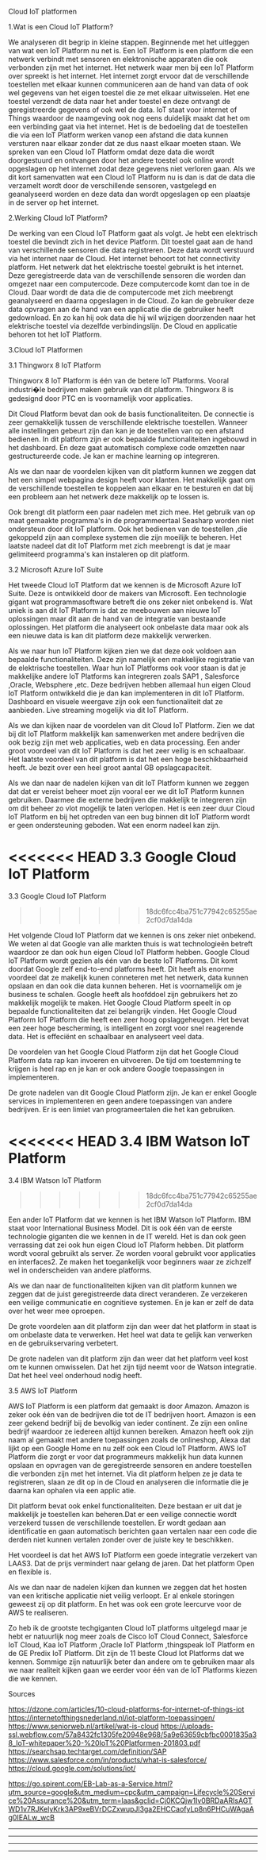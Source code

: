 Cloud IoT platformen

1.Wat is een Cloud IoT Platform?

We analyseren dit begrip in kleine stappen. Beginnende met het uitleggen van wat een IoT Platform nu net is. Een IoT Platform is een platform die een netwerk verbindt met sensoren en elektronische apparaten die ook verbonden zijn met het internet. Het netwerk waar men bij een IoT Platform over spreekt is het internet. Het internet zorgt ervoor dat de verschillende toestellen met elkaar kunnen communiceren aan de hand van data of ook wel gegevens van het eigen toestel die ze met elkaar uitwisselen. Het ene toestel verzendt de data naar het ander toestel en deze ontvangt de geregistreerde gegevens of ook wel de data. IoT staat voor internet of Things waardoor de naamgeving ook nog eens duidelijk maakt dat het om een verbinding gaat via het internet. Het is de bedoeling dat de toestellen die via een IoT Platform werken vanop een afstand die data kunnen versturen naar elkaar zonder dat ze dus naast elkaar moeten staan. We spreken van een Cloud IoT Platform omdat deze data die wordt doorgestuurd en ontvangen door het andere toestel ook online wordt opgeslagen op het internet zodat deze gegevens niet verloren gaan. Als we dit kort samenvatten wat een Cloud IoT Platform nu is dan is dat de data die verzamelt wordt door de verschillende sensoren, vastgelegd en geanalyseerd worden en deze data dan wordt opgeslagen op een plaatsje in de server op het internet. 

2.Werking Cloud IoT Platform?

De werking van een Cloud IoT Platform gaat als volgt. Je hebt een elektrisch toestel die bevindt zich in het device Platform. Dit toestel gaat aan de hand van verschillende sensoren die data registreren. Deze data wordt verstuurd via het internet naar de Cloud. Het internet behoort tot het connectivity platform. Het netwerk dat het elektrische toestel gebruikt is het internet. Deze geregistreerde data van de verschillende sensoren die worden dan omgezet naar een computercode. Deze computercode komt dan toe in de Cloud. Daar wordt de data die de computercode met zich meebrengt geanalyseerd en daarna opgeslagen in de Cloud. Zo kan de gebruiker deze data opvragen aan de hand van een applicatie die de gebruiker heeft gedownload. En zo kan hij ook data die hij wil wijzigen doorzenden naar het elektrische toestel via dezelfde verbindingslijn. De Cloud en applicatie behoren tot het IoT Platform. 


3.Cloud IoT Platformen

3.1 Thingworx 8 IoT Platform

Thingworx 8 IoT Platform is één van de betere IoT Platforms. Vooral industri�le bedrijven maken gebruik van dit platform. 
Thingworx 8 is gedesignd door PTC en is voornamelijk voor applicaties. 

Dit Cloud Platform bevat dan ook de basis functionaliteiten. De connectie is zeer gemakkelijk tussen de verschillende elektrische toestellen. Wanneer alle instellingen gebeurt zijn dan kan je de toestellen van op een afstand bedienen. In dit platform zijn er ook bepaalde functionaliteiten ingebouwd in het dashboard. En deze gaat automatisch complexe code omzetten naar gestructureerde code. Je kan er machine learning op integreren.



Als we dan naar de voordelen kijken van dit platform kunnen we zeggen dat het een simpel webpagina design heeft voor klanten. Het makkelijk gaat om de verschillende toestellen te koppelen aan elkaar en te besturen en dat bij een probleem aan het netwerk deze makkelijk op te lossen is.

Ook brengt dit platform een paar nadelen met zich mee. Het gebruik van op maat gemaakte programma's in de programmeertaal Seasharp worden niet ondersteun door dit IoT platform. Ook het bedienen van de toestellen ,die gekoppeld zijn aan complexe systemen die zijn moeilijk te beheren. Het laatste nadeel dat dit IoT Platform met zich meebrengt is dat je maar gelimiteerd programma's kan instaleren op dit platform.

3.2 Microsoft Azure IoT Suite

Het tweede Cloud IoT Platform dat we kennen is de Microsoft Azure IoT Suite. Deze is ontwikkeld door de makers van Microsoft. Een technologie gigant wat programmasoftware betreft die ons zeker niet onbekend is. Wat uniek is aan dit IoT Platform is dat ze meebouwen aan nieuwe IoT oplossingen maar dit aan de hand van de integratie van bestaande oplossingen. Het platform die analyseert ook onbelaste data maar ook als een nieuwe data is kan dit platform deze makkelijk verwerken. 

Als we naar hun IoT Platform kijken zien we dat deze ook voldoen aan bepaalde functionaliteiten. Deze zijn namelijk een makkelijke registratie van de elektrische toestellen. Waar hun IoT Platforms ook voor staan is dat je makkelijke andere IoT Platforms kan integreren zoals SAP1 , Salesforce ,Oracle, Websphere ,etc. Deze bedrijven hebben allemaal hun eigen Cloud IoT Platform ontwikkeld die je dan kan implementeren in dit IoT Platform. Dashboard en visuele weergave zijn ook een functionaliteit dat ze aanbieden. Live streaming mogelijk via dit IoT Platform. 


Als we dan kijken naar de voordelen van dit Cloud IoT Platform. Zien we dat bij dit IoT Platform makkelijk kan samenwerken met andere bedrijven die ook bezig zijn met web applicaties, web en data processing. Een ander groot voordeel van dit IoT Platform is dat het zeer veilig is en schaalbaar. Het laatste voordeel van dit platform is dat het een hoge beschikbaarheid heeft. Je bezit over een heel groot aantal GB opslagcapaciteit. 

Als we dan naar de nadelen kijken van dit IoT Platform kunnen we zeggen dat dat er vereist beheer moet zijn vooral eer we dit IoT Platform kunnen gebruiken. Daarmee die externe bedrijven die makkelijk te integreren zijn om dit beheer zo vlot mogelijk te laten verlopen. Het is een zeer duur Cloud IoT Platform en bij het optreden van een bug binnen dit IoT Platform wordt er geen ondersteuning geboden. Wat een enorm nadeel kan zijn. 

<<<<<<< HEAD
3.3 Google Cloud IoT Platform
=======
3.3 Google Cloud IoT Platform
>>>>>>> 18dc6fcc4ba751c77942c65255ae2cf0d7da14da

Het volgende Cloud IoT Platform dat we kennen is ons zeker niet onbekend. We weten al dat Google van alle markten thuis is wat technologieën betreft waardoor ze dan ook hun eigen Cloud IoT Platform hebben. Google Cloud IoT Platform wordt gezien als één van de beste IoT Platforms. Dit komt doordat Google zelf end-to-end platforms heeft. Dit heeft als enorme voordeel dat ze makelijk kunen conneteren met het netwerk,  data kunnen opslaan en dan ook die data kunnen beheren. Het is voornamelijk om je business te schalen. Google heeft als hoofddoel zijn gebruikers het zo makkelijk mogelijk te maken. Het Google Cloud Platform speelt in op bepaalde functionaliteiten dat zei belangrijk vinden. Het Google Cloud Platform IoT Platform die heeft een zeer hoog opslaggeheugen. Het bevat een zeer hoge bescherming, is intelligent en zorgt voor snel reagerende data. Het is effeciënt en schaalbaar en analyseert veel data. 

De voordelen van het Google Cloud Platform zijn dat het Google Cloud Platform data rap kan invoeren en uitvoeren. De tijd om toestemming te krijgen is heel rap en je kan er  ook andere Google toepassingen in implementeren.

De grote nadelen van dit Google Cloud Platform zijn. Je kan er enkel Google services in implementeren en geen andere toepassingen van andere bedrijven. Er is een limiet van programeertalen die het kan gebruiken. 

<<<<<<< HEAD
3.4 IBM Watson IoT Platform
=======
3.4 IBM Watson IoT Platform
>>>>>>> 18dc6fcc4ba751c77942c65255ae2cf0d7da14da

Een ander IoT Platform dat we kennen is het IBM Watson IoT Platform. IBM staat voor International Business Model. Dit is ook één van de eerste technologie giganten die we kennen in de IT wereld. Het is dan ook geen verrassing dat zei ook hun eigen Cloud IoT Plaform hebben. Dit platform wordt vooral gebruikt als server. Ze worden vooral gebruikt voor applicaties en interfaces2. Ze maken het toegankelijk voor beginners waar ze zichzelf wel in onderscheiden van andere platforms. 

Als we dan naar de functionaliteiten kijken van dit platform kunnen we zeggen dat de juist geregistreerde data direct veranderen. Ze verzekeren een veilige communicatie en cognitieve systemen. En je kan er zelf de data over het weer mee oproepen.



De grote voordelen aan dit platform zijn dan weer dat het platform in staat is om onbelaste data te verwerken. Het heel wat data te gelijk kan verwerken en de gebruikservaring  verbetert. 

De grote nadelen van dit platform zijn dan weer dat het platform veel kost om te kunnen omwisselen. Dat het zijn tijd neemt voor de Watson integratie. Dat het heel veel onderhoud nodig heeft. 

3.5 AWS IoT Platform

AWS IoT Platform is een platform dat gemaakt is door Amazon. Amazon is zeker ook één van de bedrijven die tot de IT bedrijven hoort. Amazon is een zeer gekend bedrijf bij de bevolkig van ieder continent. Ze zijn een online bedrijf waardoor ze iedereen altijd kunnen bereiken. Amazon heeft ook zijn naam al gemaakt met andere toepassingen zoals de onlineshop, Alexa dat lijkt op een Google Home en nu zelf ook een Cloud IoT Platform. AWS IoT Platform die zorgt er voor dat programmeurs makkelijk hun data kunnen opslaan en opvragen van de geregistreerde sensoren en andere toestellen die verbonden zijn met het internet. Via dit platform helpen ze je data te registreren, slaan ze dit op in de Cloud en analyseren die informatie die je daarna kan ophalen via een applic	atie.

Dit platform bevat ook enkel functionaliteiten. Deze bestaan er uit dat je makkelijk je toestellen kan beheren.Dat er een veilige connectie wordt verzekerd tussen de verschillende toestellen. Er wordt gedaan aan identificatie en gaan automatisch berichten gaan vertalen naar een code die derden niet kunnen vertalen zonder over de juiste key te beschikken.


Het voordeel is dat het AWS IoT Platform een goede integratie verzekert van LAAS3. Dat de prijs vermindert naar gelang de jaren. Dat het platform Open en flexible is. 

Als we dan naar de nadelen kijken dan kunnen we zeggen dat het hosten van een kritische applicatie niet veilig verloopt. Er al enkele storingen geweest zij op dit platform. En het was ook een grote leercurve voor de AWS te realiseren. 

Zo heb ik de grootste techgiganten Cloud IoT platforms uitgelegd maar je hebt er natuurlijk nog meer zoals de Cisco IoT Cloud Connect, Salesforce IoT Cloud, Kaa IoT Platform ,Oracle IoT Platform ,thingspeak IoT Platform en de GE Predix IoT Platform. Dit zijn de 11 beste Cloud Iot Platforms dat we kennen. Sommige zijn natuurlijk beter dan andere om te gebruiken maar als we naar realiteit kijken gaan we eerder voor één van de IoT Platforms kiezen die we kennen.







Sources

https://dzone.com/articles/10-cloud-platforms-for-internet-of-things-iot
https://internetofthingsnederland.nl/iot-platform-toepassingen/
https://www.seniorweb.nl/artikel/wat-is-cloud
https://uploads-ssl.webflow.com/57a8432fc1305fe20948e968/5a9e63659cbfbc0001835a38_IoT-whitepaper%20-%20IoT%20Platformen-201803.pdf
https://searchsap.techtarget.com/definition/SAP
https://www.salesforce.com/in/products/what-is-salesforce/
https://cloud.google.com/solutions/iot/

https://go.spirent.com/EB-Lab-as-a-Service.html?utm_source=google&utm_medium=cpc&utm_campaign=Lifecycle%20Service%20Assurance%20&utm_term=laas&gclid=Cj0KCQjw1Iv0BRDaARIsAGTWD1v7RJKelyKrk3AP9xeBVrDCZxwupJl3ga2EHCCaofyLp8n6PHCuWAgaAg0IEALw_wcB










---------------

------------------------------------------------------------

---------------

------------------------------------------------------------

